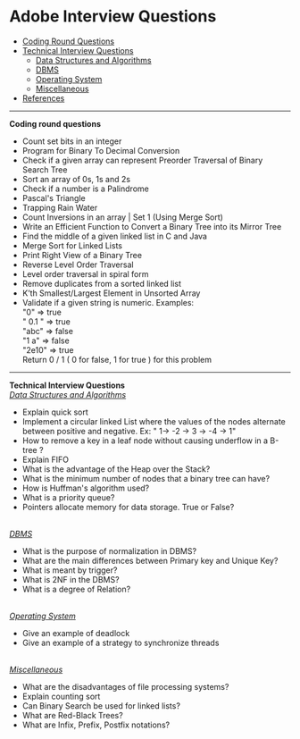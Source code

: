 
# Adobe Interview Questions
* [Coding Round Questions](#coding)
* [Technical Interview Questions](#tech)
   * [Data Structures and Algorithms](#dsalg)
   * [DBMS](#dbms)
   * [Operating System](#os)
   * [Miscellaneous](#misc)
* [References](#ref)
____
<b name="coding">Coding round questions</b><br/>
- Count set bits in an integer
- Program for Binary To Decimal Conversion
- Check if a given array can represent Preorder Traversal of Binary Search Tree
- Sort an array of 0s, 1s and 2s
- Check if a number is a Palindrome
- Pascal's Triangle
- Trapping Rain Water
- Count Inversions in an array | Set 1 (Using Merge Sort)
- Write an Efficient Function to Convert a Binary Tree into its Mirror Tree
- Find the middle of a given linked list in C and Java
- Merge Sort for Linked Lists
- Print Right View of a Binary Tree
- Reverse Level Order Traversal
- Level order traversal in spiral form
- Remove duplicates from a sorted linked list
- K’th Smallest/Largest Element in Unsorted Array
- Validate if a given string is numeric.
  Examples: </br>
          "0" => true </br>
          " 0.1 " => true </br>
          "abc" => false </br>
          "1 a" => false </br>
          "2e10" => true </br>
  Return 0 / 1 ( 0 for false, 1 for true ) for this problem

----
<b name="tech">Technical Interview Questions</b>
<br/>
<i><u name="dsalg">Data Structures and Algorithms</u></i>
- Explain quick sort
- Implement a circular linked List where the values ​​of the nodes alternate between positive and negative. Ex: " 1-> -2 -> 3 -> -4 -> 1" 
- How to remove a key in a leaf node without causing underflow in a B-tree ?
- Explain FIFO
- What is the advantage of the Heap over the Stack?
- What is the minimum number of nodes that a binary tree can have?
- How is Huffman's algorithm used?
- What is a priority queue?
- Pointers allocate memory for data storage. True or False?

<br/>
<i><u name="dbms">DBMS</u></i>

- What is the purpose of normalization in DBMS?
- What are the main differences between Primary key and Unique Key?
- What is meant by trigger?
- What is 2NF in the DBMS?
- What is a degree of Relation?

<br/>
<i><u name="os">Operating System</u></i>

- Give an example of deadlock
- Give an example of a strategy to synchronize threads

<br/>
<i><u name="misc">Miscellaneous</u></i>

- What are the disadvantages of file processing systems?
- Explain counting sort
- Can Binary Search be used for linked lists?
- What are Red-Black Trees?
- What are Infix, Prefix, Postfix notations?

